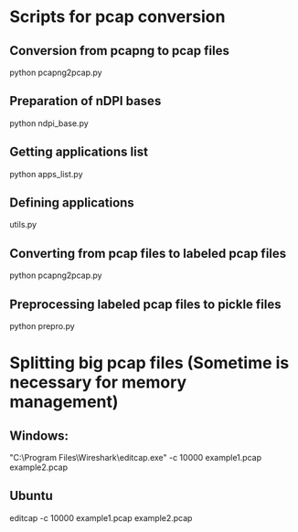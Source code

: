 # Scripts for pcap conversion

## Conversion from pcapng to pcap files
python pcapng2pcap.py

## Preparation of nDPI bases
python ndpi_base.py

## Getting applications list
python apps_list.py

## Defining applications
utils.py

## Converting from pcap files to labeled pcap files
python pcapng2pcap.py

## Preprocessing labeled pcap files to pickle files
python prepro.py


# Splitting big pcap files (Sometime is necessary for memory management)

## Windows:
"C:\Program Files\Wireshark\editcap.exe" -c 10000 example1.pcap example2.pcap

## Ubuntu
editcap -c 10000 example1.pcap example2.pcap


